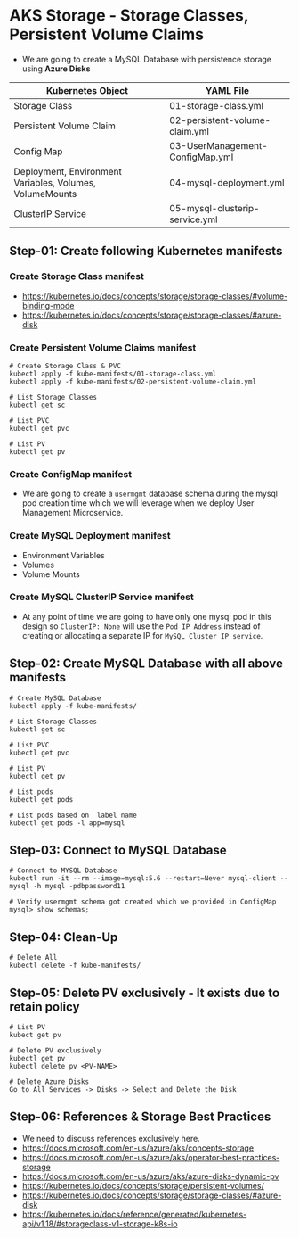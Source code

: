 # AKS Storage -  Storage Classes, Persistent Volume Claims


- We are going to create a MySQL Database with persistence storage using **Azure Disks** 

| Kubernetes Object  | YAML File |
| ------------- | ------------- |
| Storage Class  | 01-storage-class.yml |
| Persistent Volume Claim | 02-persistent-volume-claim.yml   |
| Config Map  | 03-UserManagement-ConfigMap.yml  |
| Deployment, Environment Variables, Volumes, VolumeMounts  | 04-mysql-deployment.yml  |
| ClusterIP Service  | 05-mysql-clusterip-service.yml  |

## Step-01: Create following Kubernetes manifests
### Create Storage Class manifest
- https://kubernetes.io/docs/concepts/storage/storage-classes/#volume-binding-mode
- https://kubernetes.io/docs/concepts/storage/storage-classes/#azure-disk


### Create Persistent Volume Claims manifest
```
# Create Storage Class & PVC
kubectl apply -f kube-manifests/01-storage-class.yml
kubectl apply -f kube-manifests/02-persistent-volume-claim.yml

# List Storage Classes
kubectl get sc

# List PVC
kubectl get pvc 

# List PV
kubectl get pv
```
### Create ConfigMap manifest
- We are going to create a `usermgmt` database schema during the mysql pod creation time which we will leverage when we deploy User Management Microservice. 

### Create MySQL Deployment manifest
- Environment Variables
- Volumes
- Volume Mounts

### Create MySQL ClusterIP Service manifest
- At any point of time we are going to have only one mysql pod in this design so `ClusterIP: None` will use the `Pod IP Address` instead of creating or allocating a separate IP for `MySQL Cluster IP service`.   

## Step-02: Create MySQL Database with all above manifests
```
# Create MySQL Database
kubectl apply -f kube-manifests/

# List Storage Classes
kubectl get sc

# List PVC
kubectl get pvc 

# List PV
kubectl get pv

# List pods
kubectl get pods 

# List pods based on  label name
kubectl get pods -l app=mysql
```

## Step-03: Connect to MySQL Database
```
# Connect to MYSQL Database
kubectl run -it --rm --image=mysql:5.6 --restart=Never mysql-client -- mysql -h mysql -pdbpassword11

# Verify usermgmt schema got created which we provided in ConfigMap
mysql> show schemas;
```

## Step-04: Clean-Up 
```
# Delete All
kubectl delete -f kube-manifests/
```

## Step-05: Delete PV exclusively - It exists due to retain policy
```
# List PV
kubect get pv

# Delete PV exclusively
kubectl get pv
kubectl delete pv <PV-NAME>

# Delete Azure Disks 
Go to All Services -> Disks -> Select and Delete the Disk
```

## Step-06: References & Storage Best Practices
- We need to discuss references exclusively here. 
- https://docs.microsoft.com/en-us/azure/aks/concepts-storage
- https://docs.microsoft.com/en-us/azure/aks/operator-best-practices-storage
- https://docs.microsoft.com/en-us/azure/aks/azure-disks-dynamic-pv
- https://kubernetes.io/docs/concepts/storage/persistent-volumes/
- https://kubernetes.io/docs/concepts/storage/storage-classes/#azure-disk
- https://kubernetes.io/docs/reference/generated/kubernetes-api/v1.18/#storageclass-v1-storage-k8s-io

